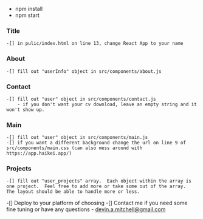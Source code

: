 - npm install
- npm start


### Title
    -[] in pulic/index.html on line 13, change React App to your name

### About
    -[] fill out "userInfo" object in src/components/about.js

### Contact 
    -[] fill out "user" object in src/components/contact.js
        - if you don't want your cv download, leave an empty string and it won't show up.

### Main
    -[] fill out "user" object in src/components/main.js
    -[] if you want a different background change the url on line 9 of src/components/main.css (can also mess around with https://app.haikei.app/)

### Projects 
    -[] fill out "user_projects" array.  Each object within the array is one project.  Feel free to add more or take some out of the array.  The layout should be able to handle more or less.


-[] Deploy to your platform of choosing
-[] Contact me if you need some fine tuning or have any questions
    - devin.a.mitchell@gmail.com

